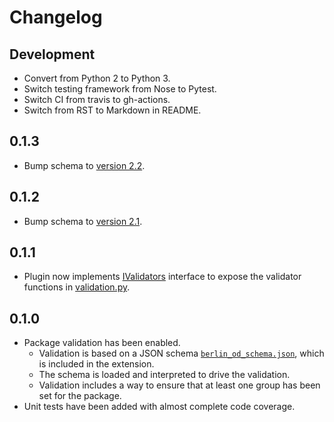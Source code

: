 # Changelog

## Development

- Convert from Python 2 to Python 3.
- Switch testing framework from Nose to Pytest.
- Switch CI from travis to gh-actions.
- Switch from RST to Markdown in README.


## 0.1.3

- Bump schema to [version 2.2](https://github.com/berlinonline/berlin_od_schema/tree/2.2).

## 0.1.2

- Bump schema to [version 2.1](https://github.com/berlinonline/berlin_od_schema/tree/2.1).

## 0.1.1

- Plugin now implements [IValidators](https://docs.ckan.org/en/latest/extensions/plugin-interfaces.html#ckan.plugins.interfaces.IValidators) interface to expose the validator functions in [validation.py](ckanext/berlin_dataset_schema/validation.py).

## 0.1.0

- Package validation has been enabled.
    - Validation is based on a JSON schema [`berlin_od_schema.json`](ckanext/berlin_dataset_schema/public/schema/berlin_od_schema.json), which is included in the extension.
    - The schema is loaded and interpreted to drive the validation.
    - Validation includes a way to ensure that at least one group has been set for the package.
- Unit tests have been added with almost complete code coverage.